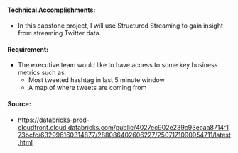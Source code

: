 #### Technical Accomplishments:
- In this capstone project, I will use Structured Streaming to gain insight from streaming Twitter data.
#### Requirement:
- The executive team would like to have access to some key business metrics such as:
  - Most tweeted hashtag in last 5 minute window
  - A map of where tweets are coming from
#### Source:
- https://databricks-prod-cloudfront.cloud.databricks.com/public/4027ec902e239c93eaaa8714f173bcfc/632996160314877/288086402606227/2507171090954711/latest.html
